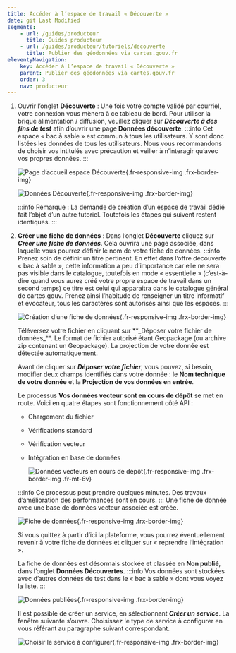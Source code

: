 ```yaml
---
title: Accéder à l’espace de travail « Découverte »
date: git Last Modified
segments:
    - url: /guides/producteur
      title: Guides producteur
    - url: /guides/producteur/tutoriels/decouverte
      title: Publier des géodonnées via cartes.gouv.fr
eleventyNavigation:
    key: Accéder à l’espace de travail « Découverte »
    parent: Publier des géodonnées via cartes.gouv.fr
    order: 3
    nav: producteur
---
```


1. Ouvrir l’onglet **Découverte**&nbsp;: Une fois votre compte validé par courriel, votre connexion vous mènera à ce tableau de bord. Pour utiliser la brique alimentation / diffusion, veuillez cliquer sur **_Découverte à des fins de test_** afin d’ouvrir une page **Données découverte**.
   :::info
   Cet espace «&nbsp;bac à sable&nbsp;» est commun à tous les utilisateurs. Y sont donc listées les données de tous les utilisateurs. Nous vous recommandons de choisir vos intitulés avec précaution et veiller à n’interagir qu’avec vos propres données.
   :::
      <div class="fr-container">
      <div class="fr-grid-row fr-grid-row--gutters fr-grid-row--center">

    ![Page d’accueil espace Découverte](/img/tutoriels/decouverte/3_decouverte.png){.fr-responsive-img .frx-border-img}
     </div>
     <div class="fr-grid-row fr-grid-row--gutters fr-grid-row--center">

    ![Données Découverte](/img/tutoriels/decouverte/3_donnees.png){.fr-responsive-img .frx-border-img}
     </div>
     </div>

    :::info
    Remarque&nbsp;: La demande de création d’un espace de travail dédié fait l’objet d’un autre tutoriel. Toutefois les étapes qui suivent restent identiques.
    :::

2. **Créer une fiche de données**&nbsp;: Dans l’onglet **Découverte** cliquez sur **_Créer une fiche de données_**. Cela ouvrira une page associée, dans laquelle vous pourrez définir le nom de votre fiche de données.
   :::info
   Prenez soin de définir un titre pertinent. En effet dans l’offre découverte «&nbsp;bac à sable&nbsp;», cette information a peu d’importance car elle ne sera pas visible dans le catalogue, toutefois en mode «&nbsp;essentielle&nbsp;» (c’est-à-dire quand vous aurez créé votre propre espace de travail dans un second temps) ce titre est celui qui apparaitra dans le catalogue général de cartes.gouv. Prenez ainsi l’habitude de renseigner un titre informatif et évocateur, tous les caractères sont autorisés ainsi que les espaces.
   :::
      <div class="fr-container">
      <div class="fr-grid-row fr-grid-row--gutters fr-grid-row--center">

    ![Création d’une fiche de données](/img/tutoriels/decouverte/3_creer-fiche.png){.fr-responsive-img .frx-border-img}
     </div>
     </div>
     Téléversez votre fichier en cliquant sur **_Déposer votre fichier de données_**. Le format de fichier autorisé étant Geopackage (ou archive zip contenant un Geopackage). La projection de votre donnée est détectée automatiquement.

    Avant de cliquer sur **_Déposer votre fichier_**, vous pouvez, si besoin, modifier deux champs identifiés dans votre donnée&nbsp;: le **Nom technique de votre donnée** et la **Projection de vos données en entrée**.

    Le processus **Vos données vecteur sont en cours de dépôt** se met en route. Voici en quatre étapes sont fonctionnement côté API&nbsp;:

    - Chargement du fichier
    - Vérifications standard
    - Vérification vecteur
    - Intégration en base de données
        <div class="fr-container">
        <div class="fr-grid-row fr-grid-row--gutters fr-grid-row--center">

        ![Données vecteurs en cours de dépôt](/img/tutoriels/decouverte/3_depot.png){.fr-responsive-img .frx-border-img .fr-mt-6v}
          </div>
          </div>

    :::info
    Ce processus peut prendre quelques minutes. Des travaux d’amélioration des performances sont en cours.
    :::
    Une fiche de donnée avec une base de données vecteur associée est créée.
       <div class="fr-container">
       <div class="fr-grid-row fr-grid-row--gutters fr-grid-row--center">

    ![Fiche de données](/img/tutoriels/decouverte/3_fiche-donnees.png){.fr-responsive-img .frx-border-img}
     </div>
     </div>

    Si vous quittez à partir d’ici la plateforme, vous pourrez éventuellement revenir à votre fiche de données et cliquer sur « reprendre l’intégration ».

    La fiche de données est désormais stockée et classée en **Non publié**, dans l’onglet **Données Découvertes**.
    :::info
    Vos données sont stockées avec d’autres données de test dans le « bac à sable » dont vous voyez la liste.
    :::
       <div class="fr-container">
       <div class="fr-grid-row fr-grid-row--gutters fr-grid-row--center">

    ![Données publiées](/img/tutoriels/decouverte/3_liste.png){.fr-responsive-img .frx-border-img}
     </div>
     </div>

    Il est possible de créer un service, en sélectionnant **_Créer un service_**. La fenêtre suivante s’ouvre. Choisissez le type de service à configurer en vous référant au paragraphe suivant correspondant.
       <div class="fr-container">
       <div class="fr-grid-row fr-grid-row--gutters fr-grid-row--center">

    ![Choisir le service à configurer](/img/tutoriels/decouverte/3_creer-service.png){.fr-responsive-img .frx-border-img}
     </div>
     </div>
